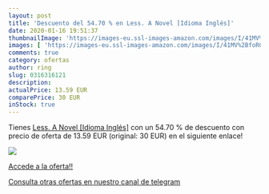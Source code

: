 ```yaml
---
layout: post
title: 'Descuento del 54.70 % en Less. A Novel [Idioma Inglés]'
date: 2020-01-16 19:51:37
thumbnailImage: 'https://images-eu.ssl-images-amazon.com/images/I/41MV%2BfoRGbL._SL200_.jpg'
images: [ 'https://images-eu.ssl-images-amazon.com/images/I/41MV%2BfoRGbL._SL200_.jpg' ]
comments: true
category: ofertas
author: ring
slug: 0316316121
description:
actualPrice: 13.59 EUR
comparePrice: 30 EUR
inStock: true
---
```


Tienes [Less. A Novel [Idioma Inglés]](https://www.amazon.es/dp/0316316121/?tag=redken-21) con un 54.70 % de descuento con precio de oferta de 13.59 EUR (original: 30 EUR) en el siguiente enlace!

[![](https://images-eu.ssl-images-amazon.com/images/I/41MV%2BfoRGbL._SL200_.jpg)](https://www.amazon.es/dp/0316316121/?tag=redken-21)

[Accede a la oferta!!](https://www.amazon.es/dp/0316316121/?tag=redken-21)

[Consulta otras ofertas en nuestro canal de telegram](https://t.me/s/ofertas25)
